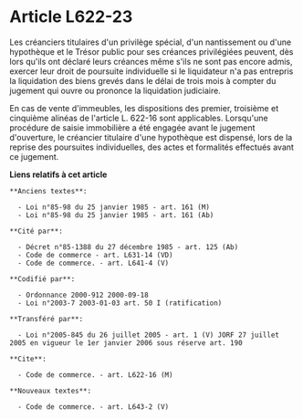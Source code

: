 # Article L622-23

Les créanciers titulaires d'un privilège spécial, d'un nantissement ou d'une hypothèque et le Trésor public pour ses créances
privilégiées peuvent, dès lors qu'ils ont déclaré leurs créances même s'ils ne sont pas encore admis, exercer leur droit de
poursuite individuelle si le liquidateur n'a pas entrepris la liquidation des biens grevés dans le délai de trois mois à
compter du jugement qui ouvre ou prononce la liquidation judiciaire.

En cas de vente d'immeubles, les dispositions des premier, troisième et cinquième alinéas de l'article L. 622-16 sont
applicables. Lorsqu'une procédure de saisie immobilière a été engagée avant le jugement d'ouverture, le créancier titulaire
d'une hypothèque est dispensé, lors de la reprise des poursuites individuelles, des actes et formalités effectués avant ce
jugement.

**Liens relatifs à cet article**

	**Anciens textes**:

	  - Loi n°85-98 du 25 janvier 1985 - art. 161 (M)
	  - Loi n°85-98 du 25 janvier 1985 - art. 161 (Ab)

	**Cité par**:

	  - Décret n°85-1388 du 27 décembre 1985 - art. 125 (Ab)
	  - Code de commerce - art. L631-14 (VD)
	  - Code de commerce. - art. L641-4 (V)

	**Codifié par**:

	  - Ordonnance 2000-912 2000-09-18
	  - Loi n°2003-7 2003-01-03 art. 50 I (ratification)

	**Transféré par**:

	  - Loi n°2005-845 du 26 juillet 2005 - art. 1 (V) JORF 27 juillet 2005 en vigueur le 1er janvier 2006 sous réserve art. 190

	**Cite**:

	  - Code de commerce. - art. L622-16 (M)

	**Nouveaux textes**:

	  - Code de commerce. - art. L643-2 (V)
